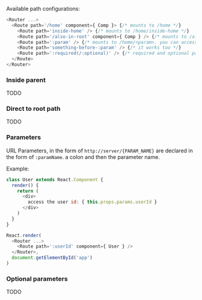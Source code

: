 Available path configurations:

```js
<Router ...>
  <Route path='/home' component={ Comp }> {/* mounts to /home */}
    <Route path='inside-home' /> {/* mounts to /home/inside-home */}
    <Route path='/also-in-root' component={ Comp } /> {/* mounts to /also-in-root */}
    <Route path=':param' /> {/* mounts to /home/<param>. you can access your params in the props */}
    <Route path='something-before-:param' /> {/* it works too */}
    <Route path=':required(/:optional)' /> {/* required and optional path matching */}
  </Route>
</Router>
```

### Inside parent
TODO

### Direct to root path
TODO

### Parameters
URL Parameters, in the form of `http://server/{PARAM_NAME}` are declared in the form of `:paramName`. a colon and then the parameter name.

Example:

```js
class User extends React.Component {
  render() {
    return (
      <div>
        access the user id: { this.props.params.userId }
      </div>
    )
  }
}

React.render(
  <Router ...>
    <Route path=':userId' component={ User } />
  </Router>,
  document.getElementById('app')
)
```

### Optional parameters
TODO
